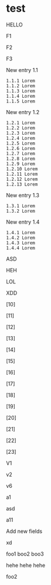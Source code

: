 # test
HELLO

F1

F2

F3

New entry 1.1

    1.1.1 Lorem
    1.1.2 Lorem
    1.1.3 Lorem
    1.1.4 Lorem
    1.1.5 Lorem

New entry 1.2

    1.2.1 Lorem
    1.2.2 Lorem
    1.2.3 Lorem
    1.2.4 Lorem
    1.2.5 Lorem
    1.2.6 Lorem
    1.2.7 Lorem
    1.2.8 Lorem
    1.2.9 Lorem
    1.2.10 Lorem
    1.2.11 Lorem
    1.2.12 Lorem
    1.2.13 Lorem

New entry 1.3

    1.3.1 Lorem
    1.3.2 Lorem

New entry 1.4

    1.4.1 Lorem
    1.4.2 Lorem
    1.4.3 Lorem
    1.4.4 Lorem


ASD

HEH

LOL

XDD



[10]


[11]

[12]


[13]

[14]

[15]

[16]

[17]

[18]

[19]

[20]

[21]

[22]

[23]

V1

v2

v6


a1


asd


a11



Add new fields




xd




foo1
boo2
boo3



hehe
hehe
hehe



foo2
